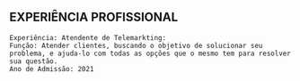 ## EXPERIÊNCIA PROFISSIONAL
    Experiência: Atendente de Telemarkting:
    Função: Atender clientes, buscando o objetivo de solucionar seu problema, e ajuda-lo com todas as opções que o mesmo tem para resolver sua questão.
    Ano de Admissão: 2021
    
    